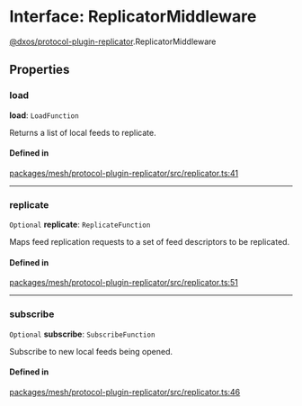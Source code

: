 # Interface: ReplicatorMiddleware

[@dxos/protocol-plugin-replicator](../modules/dxos_protocol_plugin_replicator.md).ReplicatorMiddleware

## Properties

### load

 **load**: `LoadFunction`

Returns a list of local feeds to replicate.

#### Defined in

[packages/mesh/protocol-plugin-replicator/src/replicator.ts:41](https://github.com/dxos/dxos/blob/main/packages/mesh/protocol-plugin-replicator/src/replicator.ts#L41)

___

### replicate

 `Optional` **replicate**: `ReplicateFunction`

Maps feed replication requests to a set of feed descriptors to be replicated.

#### Defined in

[packages/mesh/protocol-plugin-replicator/src/replicator.ts:51](https://github.com/dxos/dxos/blob/main/packages/mesh/protocol-plugin-replicator/src/replicator.ts#L51)

___

### subscribe

 `Optional` **subscribe**: `SubscribeFunction`

Subscribe to new local feeds being opened.

#### Defined in

[packages/mesh/protocol-plugin-replicator/src/replicator.ts:46](https://github.com/dxos/dxos/blob/main/packages/mesh/protocol-plugin-replicator/src/replicator.ts#L46)
